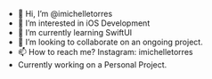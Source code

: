 - 👋 Hi, I’m @imichelletorres
- 👀 I’m interested in iOS Development
- 🌱 I’m currently learning SwiftUI
- 💞️ I’m looking to collaborate on an ongoing project.
- 📫 How to reach me? Instagram: imichelletorres
- Currently working on a Personal Project.
<!---
imichelletorres/imichelletorres is a ✨ special ✨ repository because its `README.md` (this file) appears on your GitHub profile.
You can click the Preview link to take a look at your changes.
--->

